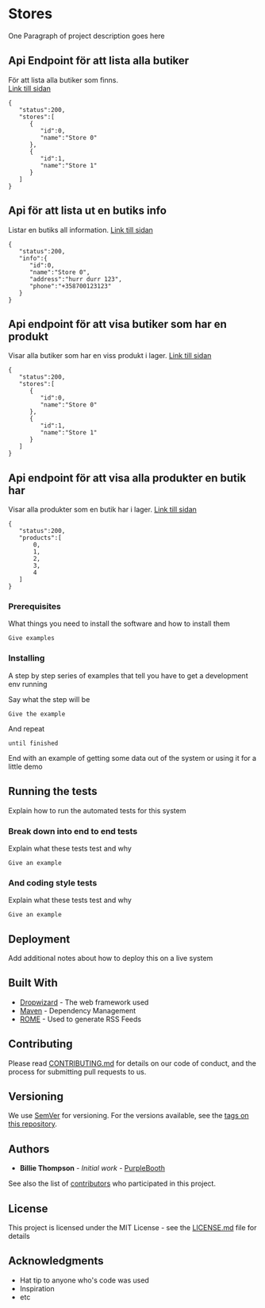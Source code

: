 # Stores

One Paragraph of project description goes here

## Api Endpoint för att lista alla butiker 

För att lista alla butiker som finns.  
[Link till sidan](stores.arcada.nitor.zone/api/stores.php)

```
{  
   "status":200,
   "stores":[  
      {  
         "id":0,
         "name":"Store 0"
      },
      {  
         "id":1,
         "name":"Store 1"
      }
   ]
}
```

## Api för att lista ut en butiks info

Listar en butiks all information.
[Link till sidan](stores.arcada.nitor.zone/api/store.php?store=0)
```
{  
   "status":200,
   "info":{  
      "id":0,
      "name":"Store 0",
      "address":"hurr durr 123",
      "phone":"+358700123123"
   }
}
```

## Api endpoint för att visa butiker som har en produkt

Visar alla butiker som har en viss produkt i lager.
[Link till sidan](stores.arcada.nitor.zone/api/stores_with_product.php?product=0)
```
{  
   "status":200,
   "stores":[  
      {  
         "id":0,
         "name":"Store 0"
      },
      {  
         "id":1,
         "name":"Store 1"
      }
   ]
}
```

## Api endpoint för att visa alla produkter en butik har

Visar alla produkter som en butik har i lager. 
[Link till sidan](stores.arcada.nitor.zone/api/store_products.php?store=0)
```
{  
   "status":200,
   "products":[  
       0,
       1,
       2,
       3,
       4
   ]
}
```

### Prerequisites

What things you need to install the software and how to install them

```
Give examples
```

### Installing

A step by step series of examples that tell you have to get a development env running

Say what the step will be

```
Give the example
```

And repeat

```
until finished
```

End with an example of getting some data out of the system or using it for a little demo

## Running the tests

Explain how to run the automated tests for this system

### Break down into end to end tests

Explain what these tests test and why

```
Give an example
```

### And coding style tests

Explain what these tests test and why

```
Give an example
```

## Deployment

Add additional notes about how to deploy this on a live system

## Built With

* [Dropwizard](http://www.dropwizard.io/1.0.2/docs/) - The web framework used
* [Maven](https://maven.apache.org/) - Dependency Management
* [ROME](https://rometools.github.io/rome/) - Used to generate RSS Feeds

## Contributing

Please read [CONTRIBUTING.md](https://gist.github.com/PurpleBooth/b24679402957c63ec426) for details on our code of conduct, and the process for submitting pull requests to us.

## Versioning

We use [SemVer](http://semver.org/) for versioning. For the versions available, see the [tags on this repository](https://github.com/your/project/tags). 

## Authors

* **Billie Thompson** - *Initial work* - [PurpleBooth](https://github.com/PurpleBooth)

See also the list of [contributors](https://github.com/your/project/contributors) who participated in this project.

## License

This project is licensed under the MIT License - see the [LICENSE.md](LICENSE.md) file for details

## Acknowledgments

* Hat tip to anyone who's code was used
* Inspiration
* etc
